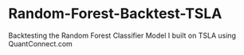 # Random-Forest-Backtest-TSLA

Backtesting the Random Forest Classifier Model I built on TSLA using QuantConnect.com
